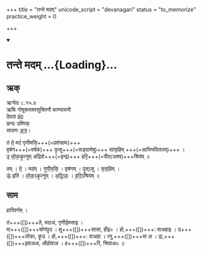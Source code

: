 +++
title = "तन्ते मदम्"
unicode_script = "devanagari"
status = "to_memorize"
practice_weight = 0

+++
<div class="js_include" includetitle="false" newlevelforh1="1" unfilled url="/vedAH_sAma/paravastu-saama/devaH/indraH/tan-te-madam/">
<details open><summary><h1>तन्ते मदम् ...{Loading}...</h1></summary>

## ऋक्
ऋग्वेदः  ८.१५.४  
ऋषिः  गोषूक्त्यश्वसूक्तिनौ काण्वायनौ  
देवता  इंद्रः  
छन्दः  उष्णिक्  
सायणः [अत्र](http://rigveda.sanatana.in/describe/rikMandala/008.015.004)।

तं ते॒ मदं॑ गृणीमसि॒+++(=प्रशंसामः)+++  
वृष॑णं+++(=वर्षकं)+++ पृ॒त्सु+++(=सङ्ग्रामेषु)+++ सा॑स॒हिम् +++(=आभिभवितारम्)+++ ।  
उ॒ लो॒क॒कृ॒त्नुम् अ॑द्रिवो+++(=इन्द्र)+++ हरि॒+++(=पीत/अश्व)+++श्रिय॑म् ॥

तम् । ते॒ । मद॑म् । गृ॒णी॒म॒सि॒ । वृष॑णम् । पृ॒त्ऽसु । स॒स॒हिम् ।  
ऊं॒ इति॑ । लो॒क॒ऽकृ॒त्नुम् । अ॒द्रि॒ऽवः॒ । ह॒रि॒ऽश्रिय॑म् ॥

## साम
<div caption="रामानुजार्यः 1974 " class="audioEmbed" src="https://archive
.org/download/jaiminIya-sAma-gAna-paravastu-tradition-rAmAnuja/tan-te-madam.mp3"></div>
<div caption="गोपालार्यः 2015  " class="audioEmbed" src="https://archive
.org/download/jaiminIya-sAma-gAna-paravastu-tradition-gopAla-2015/tan-te-madam.mp3"></div>


हारिवर्णम् ।

तं+++([])+++ते, मदाअं, गृणीईमसाइ ।  
वा+++([])+++र्षाणंपॄउ । क्षु+++([])+++सासा, 
हीइ० । हो,+++([])+++: वाअहाइ । उ+++([])+++लोका, कॄउ । हो,+++([])+++: वाअहा । त्नू,+++([])+++मा
अ । द्रा,+++([])+++इवाअअ, औहोवाअ । ह+++([])+++रि, श्रियाअ० ॥
</details>
</div>
